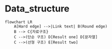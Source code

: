 # Data_structure


```mermaid
flowchart LR
    A[Hard edge] -->|Link text| B(Round edge)
    B --> C{자료구조}
    C -->(단순 구조) D[Result one] D[문자열]
    C -->(선형 구조) E[Result two]
```


